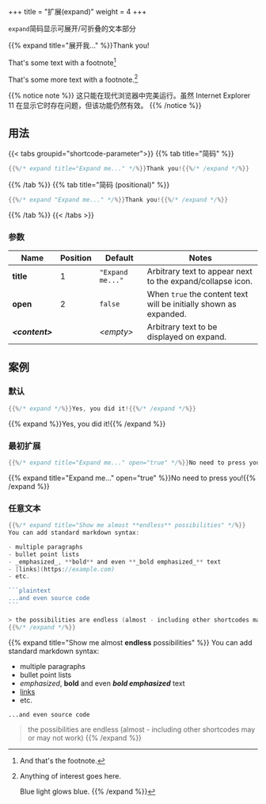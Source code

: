+++
title = "扩展(expand)"
weight = 4
+++


`expand`简码显示可展开/可折叠的文本部分

{{% expand title="展开我..." %}}Thank you!

That's some text with a footnote[^1]

[^1]: And that's the footnote.

That's some more text with a footnote.[^someid]

[^someid]:
    Anything of interest goes here.

    Blue light glows blue.
{{% /expand %}}

{{% notice note %}}
这只能在现代浏览器中完美运行。虽然 Internet Explorer 11 在显示它时存在问题，但该功能仍然有效。
{{% /notice %}}

## 用法


{{< tabs groupid="shortcode-parameter">}}
{{% tab title="简码" %}}

````go
{{%/* expand title="Expand me..." */%}}Thank you!{{%/* /expand */%}}
````

{{% /tab %}}
{{% tab title="简码 (positional)" %}}

````go
{{%/* expand "Expand me..." */%}}Thank you!{{%/* /expand */%}}
````

{{% /tab %}}
{{< /tabs >}}

### 参数

| Name                  | Position | Default          | Notes       |
|-----------------------|----------|------------------|-------------|
| **title**             | 1        | `"Expand me..."` | Arbitrary text to appear next to the expand/collapse icon. |
| **open**              | 2        | `false`          | When `true` the content text will be initially shown as expanded. |
| _**&lt;content&gt;**_ |          | _&lt;empty&gt;_  | Arbitrary text to be displayed on expand. |

## 案例

### 默认

````go
{{%/* expand */%}}Yes, you did it!{{%/* /expand */%}}
````

{{% expand %}}Yes, you did it!{{% /expand %}}

### 最初扩展

````go
{{%/* expand title="Expand me..." open="true" */%}}No need to press you!{{%/* /expand */%}}
````

{{% expand title="Expand me..." open="true" %}}No need to press you!{{% /expand %}}

### 任意文本

````go
{{%/* expand title="Show me almost **endless** possibilities" */%}}
You can add standard markdown syntax:

- multiple paragraphs
- bullet point lists
- _emphasized_, **bold** and even **_bold emphasized_** text
- [links](https://example.com)
- etc.

```plaintext
...and even source code
```

> the possibilities are endless (almost - including other shortcodes may or may not work)
{{%/* /expand */%}}
````

{{% expand title="Show me almost **endless** possibilities" %}}
You can add standard markdown syntax:

- multiple paragraphs
- bullet point lists
- _emphasized_, **bold** and even **_bold emphasized_** text
- [links](https://example.com)
- etc.

```plaintext
...and even source code
```

> the possibilities are endless (almost - including other shortcodes may or may not work)
{{% /expand %}}
